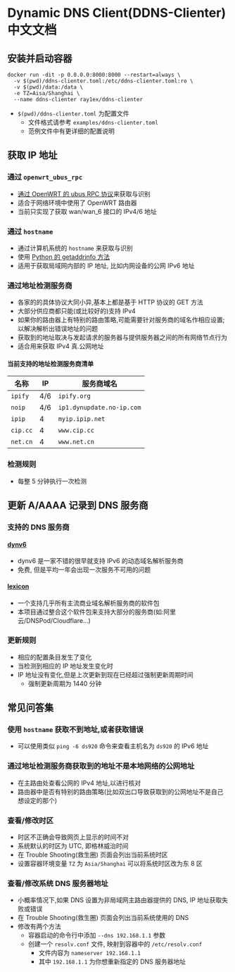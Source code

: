 # Dynamic DNS Client(DDNS-Clienter) 中文文档

## 安装并启动容器

```shell
docker run -dit -p 0.0.0.0:8000:8000 --restart=always \
  -v $(pwd)/ddns-clienter.toml:/etc/ddns-clienter.toml:ro \
  -v $(pwd)/data:/data \
  -e TZ=Aisa/Shanghai \
  --name ddns-clienter ray1ex/ddns-clienter
```

- `$(pwd)/ddns-clienter.toml` 为配置文件
  - 文件格式请参考 `examples/ddns-clienter.toml`
  - 范例文件中有更详细的配置说明

## 获取 IP 地址

### 通过 `openwrt_ubus_rpc`

- [通过 OpenWRT 的 ubus RPC 协议](https://openwrt.org/docs/techref/ubus#access_to_ubus_over_http)来获取与识别
- 适合于网络环境中使用了 OpenWRT 路由器
- 当前只实现了获取 wan/wan_6 接口的 IPv4/6 地址

### 通过 `hostname`

- 通过计算机系统的 `hostname` 来获取与识别
- 使用 [Python 的 getaddrinfo 方法](https://docs.python.org/3/library/socket.html#socket.getaddrinfo)
- 适用于获取局域网内部的 IP 地址, 比如内网设备的公网 IPv6 地址

### 通过地址检测服务商

- 各家的的具体协议大同小异,基本上都是基于 HTTP 协议的 GET 方法
- 大部分供应商都只能(或比较好的)支持 IPv4
- 如果你的路由器上有特别的路由策略,可能需要针对服务商的域名作相应设置;以解决解析出错误地址的问题
- 获取到的地址取决与发起请求的服务器与提供服务器之间的所有网络节点行为
- 适合用来获取 IPv4 真.公网地址

#### 当前支持的地址检测服务商清单

| 名称     | IP  | 服务商域名                |
| -------- | --- | ------------------------- |
| `ipify`  | 4/6 | `ipify.org`               |
| `noip`   | 4/6 | `ip1.dynupdate.no-ip.com` |
| `ipip`   | 4   | `myip.ipip.net`           |
| `cip.cc` | 4   | `www.cip.cc`              |
| `net.cn` | 4   | `www.net.cn`              |

### 检测规则

- 每整 5 分钟执行一次检测

## 更新 A/AAAA 记录到 DNS 服务商

### 支持的 DNS 服务商

#### [dynv6](https://dynv6.com/docs/apis)

- dynv6 是一家不错的很早就支持 IPv6 的动态域名解析服务商
- 免费, 但是平均一年会出现一次服务不可用的问题

#### [lexicon](https://dns-lexicon.readthedocs.io/en/latest/configuration_reference.html)

- 一个支持几乎所有主流商业域名解析服务商的软件包
- 本项目通过整合这个软件包来支持大部分的服务商(如:阿里云/DNSPod/Cloudflare...)

### 更新规则

- 相应的配置条目发生了变化
- 当检测到相应的 IP 地址发生变化时
- IP 地址没有变化,但是上次更新到现在已经超过强制更新周期时间
  - 强制更新周期为 1440 分钟

## 常见问答集

### 使用 `hostname` 获取不到地址,或者获取错误

- 可以使用类似 `ping -6 ds920` 命令来查看主机名为 `ds920` 的 IPv6 地址

### 通过地址检测服务商获取到的地址不是本地网络的公网地址

- 在主路由处查看公网的 IPv4 地址,以进行核对
- 路由器中是否有特别的路由策略(比如双出口导致获取到的公网地址不是自己想设定的那个)

### 查看/修改时区

- 时区不正确会导致网页上显示的时间不对
- 系统默认的时区为 UTC, 即格林威治时间
- 在 Trouble Shooting(救生圈) 页面会列出当前系统时区
- 设置容器环境变量 `TZ` 为 `Asia/Shanghai` 可以将系统时区改为东 8 区

### 查看/修改系统 DNS 服务器地址

- 小概率情况下,如果 DNS 设置为非局域网主路由器提供的 DNS, IP 地址获取失败或错误
- 在 Trouble Shooting(救生圈) 页面会列出当前系统使用的 DNS
- 修改有两个方法
  - 容器启动的命令行中添加 `--dns 192.168.1.1` 参数
  - 创建一个 `resolv.conf` 文件, 映射到容器中的 `/etc/resolv.conf`
    - 文件内容为 `nameserver 192.168.1.1`
    - 其中 `192.168.1.1` 为你想重新指定的 DNS 服务器地址
